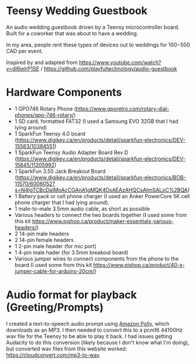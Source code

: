 # Teensy Wedding Guestbook
An audio wedding guestbook driven by a Teensy microcontroller board.
Built for a coworker that was about to have a wedding.

In my area, people rent these types of devices out to weddings for $100-$500 CAD per event.

Inspired by and adapted from https://www.youtube.com/watch?v=dI6ielrP1SE / https://github.com/playfultechnology/audio-guestbook

# Hardware Components
 - 1 GPO746 Rotary Phone (https://www.gporetro.com/rotary-dial-phones/gpo-746-rotary/)   
 - 1 SD card, formatted FAT32 (I used a Samsung EVO 32GB that I had lying around)
 - 1 SparkFun Teensy 4.0 board (https://www.digikey.ca/en/products/detail/sparkfun-electronics/DEV-15583/10384551)
 - 1 SparkFun Teensy Audio Adapter Board Rev D (https://www.digikey.ca/en/products/detail/sparkfun-electronics/DEV-15845/11205992)
 - 1 SparkFun 3.55 Jack Breakout Board (https://www.digikey.ca/en/products/detail/sparkfun-electronics/BOB-11570/6006052?s=N4IgTCBcDaIMoAcCGAnA1gMQK4DsAEAzAHQCsAtmSALoC%2BQA)
 - 1 Battery pack or cell phone charger (I used an Anker PowerCore 5K cell phone charger that I had lying around).
 - 1 male-to-male 3.5mm audio cable, as short as possible
 - Various headers to connect the two boards together (I used some from this kit https://www.pishop.ca/product/maker-essentials-various-headers/)
  - 2 14-pin male headers
  - 2 14-pin female headers
  - 1 2-pin male header (for mic port)
  - 1 4-pin male hader (for 3.5mm breakout board)
 - Various jumper wires to connect components from the phone to the board (I used some from this kit https://www.pishop.ca/product/40-x-jumper-cable-for-arduino-20cm/)

# Audio format for playback (Greeting/Prompts)
I created a text-to-speech audio prompt using [Amazon Polly](https://aws.amazon.com/polly/), which downloads as an MP3.
I then needed to convert this to a pcm16 44100Hz wav file for the Teensy to be able to play it back. I had issues getting Audacity to do this conversion (likely because I don't know what I'm doing), but converted wav files from this website worked: https://cloudconvert.com/mp3-to-wav.
